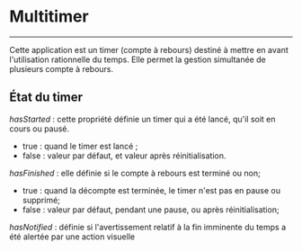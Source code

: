 # Multitimer
----
Cette application est un timer (compte à  rebours) destiné à mettre en avant l'utilisation rationnelle du temps. Elle permet la gestion simultanée de plusieurs compte à rebours.

## État du timer

*hasStarted* : cette propriété définie un timer qui a été lancé, qu'il soit en cours ou pausé.
- true : quand le timer est lancé ;
- false : valeur par défaut, et valeur après réinitialisation.

*hasFinished* : elle définie si le compte à rebours est terminé ou non;
- true : quand la décompte est terminée, le timer n'est pas en pause ou supprimé;
- false : valeur par défaut, pendant une pause, ou après réinitialisation;

*hasNotified* : définie si l'avertissement relatif à la fin imminente du temps a été alertée par une action visuelle 
